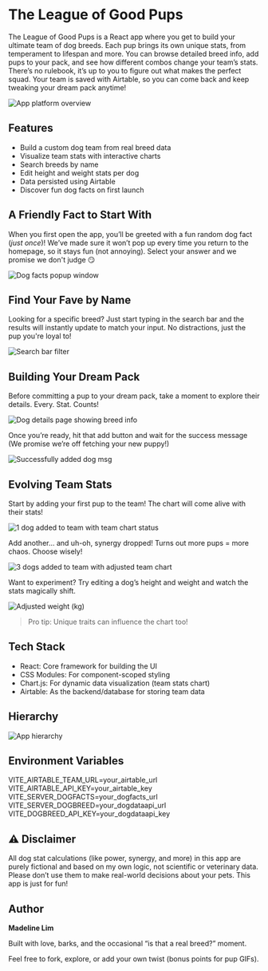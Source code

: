 # The League of Good Pups

The League of Good Pups is a React app where you get to build your ultimate team of dog breeds. Each pup brings its own unique stats, from temperament to lifespan and more. You can browse detailed breed info, add pups to your pack, and see how different combos change your team’s stats. There’s no rulebook, it’s up to you to figure out what makes the perfect squad. Your team is saved with Airtable, so you can come back and keep tweaking your dream pack anytime!

![App platform overview](./src/assets/overview.png)

## Features

- Build a custom dog team from real breed data
- Visualize team stats with interactive charts
- Search breeds by name
- Edit height and weight stats per dog
- Data persisted using Airtable
- Discover fun dog facts on first launch

## A Friendly Fact to Start With

When you first open the app, you’ll be greeted with a fun random dog fact (_just once_)! We’ve made sure it won’t pop up every time you return to the homepage, so it stays fun (not annoying). Select your answer and we promise we don't judge 😏

![Dog facts popup window](./src/assets/dogFact.png)

## Find Your Fave by Name

Looking for a specific breed? Just start typing in the search bar and the results will instantly update to match your input. No distractions, just the pup you're loyal to!

![Search bar filter](./src/assets/searchTerm.png)

## Building Your Dream Pack

Before committing a pup to your dream pack, take a moment to explore their details. Every. Stat. Counts!

![Dog details page showing breed info](./src/assets/dogDetail.png)

Once you’re ready, hit that add button and wait for the success message (We promise we’re off fetching your new puppy!)

![Successfully added dog msg](./src/assets/addedSuccessfully.png)

## Evolving Team Stats

Start by adding your first pup to the team! The chart will come alive with their stats!

![1 dog added to team with team chart status](./src/assets/dogTeam1.png)

Add another… and uh-oh, synergy dropped! Turns out more pups = more chaos. Choose wisely!

![3 dogs added to team with adjusted team chart](./src/assets/dogTeam2.png)

Want to experiment? Try editing a dog’s height and weight and watch the stats magically shift.

![Adjusted weight (kg)](./src/assets/powerAdj.png)

> Pro tip: Unique traits can influence the chart too!

## Tech Stack

- React: Core framework for building the UI
- CSS Modules: For component-scoped styling
- Chart.js: For dynamic data visualization (team stats chart)
- Airtable: As the backend/database for storing team data

## Hierarchy

![App hierarchy](./src/assets/hierarchy.jpg)

## Environment Variables

VITE_AIRTABLE_TEAM_URL=your_airtable_url
VITE_AIRTABLE_API_KEY=your_airtable_key
VITE_SERVER_DOGFACTS=your_dogfacts_url
VITE_SERVER_DOGBREED=your_dogdataapi_url
VITE_DOGBREED_API_KEY=your_dogdataapi_key

## ⚠️ Disclaimer

All dog stat calculations (like power, synergy, and more) in this app are purely fictional and based on my own logic, not scientific or veterinary data. Please don’t use them to make real-world decisions about your pets. This app is just for fun!

## Author

**Madeline Lim**

Built with love, barks, and the occasional “is that a real breed?” moment.

Feel free to fork, explore, or add your own twist (bonus points for pup GIFs).
